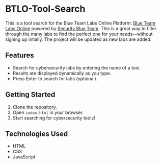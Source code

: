 # BTLO-Tool-Search

This is a tool search for the Blue Team Labs Online Platform: [Blue Team Labs Online](https://blueteamlabs.online) powered by [Security Blue Team](https://securityblue.team). This is a great way to filter through the many labs to find the perfect one for your needs—without signing up intially. The project will be updated as new labs are added.

## Features
- Search for cybersecurity labs by entering the name of a tool.
- Results are displayed dynamically as you type.
- Press Enter to search for labs (optional).

## Getting Started
1. Clone the repository.
2. Open `index.html` in your browser.
3. Start searching for cybersecurity tools!

## Technologies Used
- HTML
- CSS
- JavaScript
